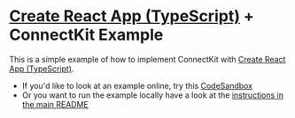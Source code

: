 # [Create React App (TypeScript)](https://github.com/facebook/create-react-app) + ConnectKit Example

This is a simple example of how to implement ConnectKit with [Create React App (TypeScript)](https://github.com/facebook/create-react-app).

- If you'd like to look at an example online, try this [CodeSandbox](https://codesandbox.io/s/5rhqm0?file=/README.md)
- Or you want to run the example locally have a look at the [instructions in the main README](https://github.com/family-dev/connectkit/blob/main/README.md#running-examples-locally)
